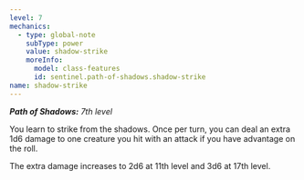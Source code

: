 ```yaml
---
level: 7
mechanics:
  - type: global-note
    subType: power
    value: shadow-strike
    moreInfo:
      model: class-features
      id: sentinel.path-of-shadows.shadow-strike
name: shadow-strike
---
```

_**Path of Shadows:** 7th level_
You learn to strike from the shadows. Once per turn, you can deal an extra 1d6 damage to one creature you hit with an attack if you have advantage on the roll. 
The extra damage increases to 2d6 at 11th level and 3d6 at 17th level.
